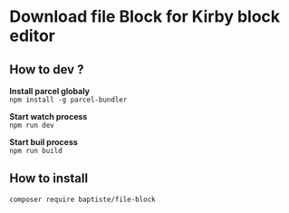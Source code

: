 # Download file Block for Kirby block editor

## How to dev ?
**Install parcel globaly**</br>
`npm install -g parcel-bundler`

**Start watch process**</br>
`npm run dev`

**Start buil process**</br>
`npm run build`

## How to install
`composer require baptiste/file-block`